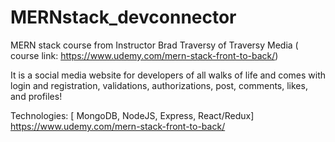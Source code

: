 # MERNstack_devconnector
MERN stack course from Instructor Brad Traversy of Traversy Media ( course link: https://www.udemy.com/mern-stack-front-to-back/)

It is a social media website for developers of all walks of life and comes with login and registration, validations, authorizations, post, comments, likes, and profiles!

Technologies: [ MongoDB, NodeJS, Express, React/Redux]
https://www.udemy.com/mern-stack-front-to-back/
